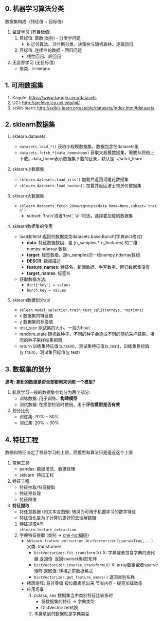 ## 0. 机器学习算法分类
数据集构成（特征值 + 目标值）
1. 监督学习 (有目标值)
    1. 目标值: 离散(类别) - 分类学问题
        - k-近邻算法、贝叶斯分类、决策树与随机森林、逻辑回归
    2. 目标值: 连续性的数据 - 回归问题
        - 线性回归、岭回归
2. 无监督学习 (无目标值)
    - 聚类、k-means
## 1. 可用数据集 
1. Kaggle: https://www.kaggle.com/datasets
2. UCI: http://archive.ics.uci.edu/ml/
3. scikit-learn: http://scikit-learn.org/stable/datasets/index.html#datasets

## 2. sklearn数据集
1. sklearn.datasets
    - `datasets.load_*()`
        获取小规模数据集，数据包含在datasets里
    - `datasets.fetch_*(data_home=None)`
        获取大规模数据集，需要从网络上下载。data_home表示数据集下载的目录，默认是 ~/scikit_learn

2. sklearn小数据集
    - `sklearn.datasets.load_iris()`
        加载并返回鸢尾花数据集
    - `sklearn.datasets.load_boston()`
        加载并返回波士顿房价数据集

3. sklearn大数据集
    - `sklearn.datasets.fetch_20newsgroups(data_home=None,subset='train')`
        - subset: 'train'或者'test', 'all'可选，选择要加载的数据集

4. sklearn数据集的使用
    - load和fetch返回的数据类型datasets.base.Bunch(字典dict格式)
        - **data**: 特征数据数组，是 [n_samples * n_features] 的二维 numpy.ndarray 数组
        - **target**: 标签数组，是n_samples的一维numpy.ndarray数组
        - **DESCR**: 数据描述
        - **feature_names**: 特征名，新闻数据，手写数字、回归数据集没有
        - **target_names**: 标签名
    - 获取数据方法:
        - `dict["key"] = values`
        - `bunch.key = values`

5. sklearn数据划分api
    - `sklean.model_selection.train_test_split(arrays, *options)`
    - x 数据集的特征值
    - y 数据集的标签值
    - test_size 测试集的大小，一般为float
    - random_state 随机数种子，不同的种子会造成不同的随机采样结果。相同的种子采样结果相同
    - return 训练集特征值(x_train)，测试集特征值(x_test)，训练集目标值(y_train)，测试集目标值(y_test)

## 3. 数据集的划分
**思考: 拿到的数据是否全部都用来训练一个模型?**  
1. 机器学习一般的数据集会划分为两个部分:
    - 训练数据: 用于训练、**构建模型**
    - 测试数据: 在模型检验时使用，用于**评估模型是否有效**
2. 划分比例
    - 训练集: 70% ~ 80%
    - 测试集: 20% ~ 30%

## 4. 特征工程
数据和特征决定了机器学习的上限，而模型和算法只是逼近这个上限  
1. 常用工具:  
    - pandas: 数据清洗、数据处理  
    - sklearn: 特征工程  
2. 特征工程:  
    - 特征抽取/特征提取  
    - 特征预处理  
    - 特征降维  
3. **特征提取**  
    - 将任意数据 (如文本或图像) 转换为可用于机器学习的数字特征
    - 特征值化是为了计算机更好的去理解数据
    1. 特征提取API  
       `sklearn.feature_extraction`
    2. 字典特征提取 (类别 -> [one-hot编码](https://blog.csdn.net/qq_41933542/article/details/106711111))
        - `sklearn.feature_extraction.DictVectorizer(sparse=True,...)` 父类: transformer
            - `DictVectorizer.fit_transform(X)` X: 字典或者包含字典的迭代器 返回值: 返回sparse(稀疏)矩阵
            - `DictVectorizer.inverse_transform(X)` X: array数组或者sparse矩阵 返回值: 转换之前数据格式
            - `DictVectorizer.get_feature_names()` 返回类别名称 
        - 稀疏矩阵: 将非零值 按位置表示出来 节省内存 - 提高加载效率
        - 应用场景
            1. pclass, sex 数据集当中类别特征比较多时
                - 将数据集的特征 -> 字典类型
                - DictVectorizer转换
            2. 本身拿到的数据就是字典类型



            
